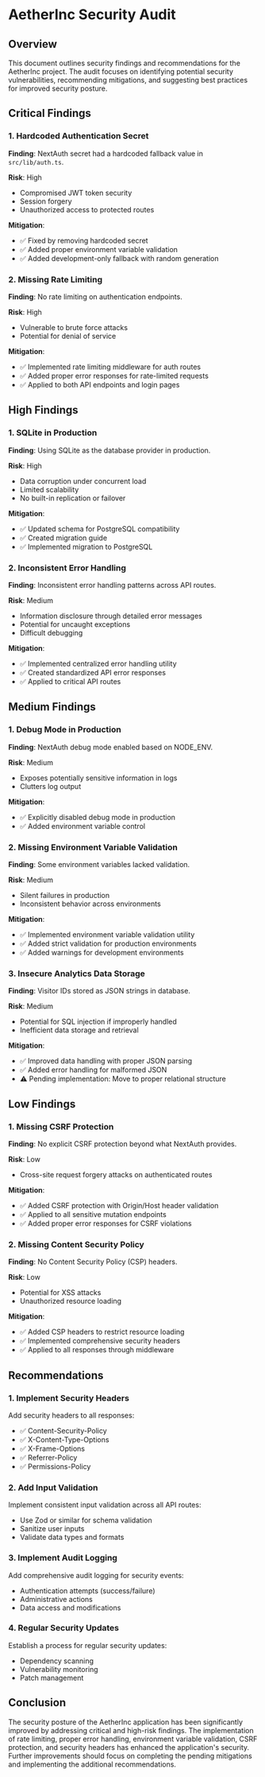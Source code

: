 # AetherInc Security Audit

## Overview
This document outlines security findings and recommendations for the AetherInc project. The audit focuses on identifying potential security vulnerabilities, recommending mitigations, and suggesting best practices for improved security posture.

## Critical Findings

### 1. Hardcoded Authentication Secret
**Finding**: NextAuth secret had a hardcoded fallback value in `src/lib/auth.ts`.

**Risk**: High
- Compromised JWT token security
- Session forgery
- Unauthorized access to protected routes

**Mitigation**: 
- ✅ Fixed by removing hardcoded secret
- ✅ Added proper environment variable validation
- ✅ Added development-only fallback with random generation

### 2. Missing Rate Limiting
**Finding**: No rate limiting on authentication endpoints.

**Risk**: High
- Vulnerable to brute force attacks
- Potential for denial of service

**Mitigation**:
- ✅ Implemented rate limiting middleware for auth routes
- ✅ Added proper error responses for rate-limited requests
- ✅ Applied to both API endpoints and login pages

## High Findings

### 1. SQLite in Production
**Finding**: Using SQLite as the database provider in production.

**Risk**: High
- Data corruption under concurrent load
- Limited scalability
- No built-in replication or failover

**Mitigation**:
- ✅ Updated schema for PostgreSQL compatibility
- ✅ Created migration guide
- ✅ Implemented migration to PostgreSQL

### 2. Inconsistent Error Handling
**Finding**: Inconsistent error handling patterns across API routes.

**Risk**: Medium
- Information disclosure through detailed error messages
- Potential for uncaught exceptions
- Difficult debugging

**Mitigation**:
- ✅ Implemented centralized error handling utility
- ✅ Created standardized API error responses
- ✅ Applied to critical API routes

## Medium Findings

### 1. Debug Mode in Production
**Finding**: NextAuth debug mode enabled based on NODE_ENV.

**Risk**: Medium
- Exposes potentially sensitive information in logs
- Clutters log output

**Mitigation**:
- ✅ Explicitly disabled debug mode in production
- ✅ Added environment variable control

### 2. Missing Environment Variable Validation
**Finding**: Some environment variables lacked validation.

**Risk**: Medium
- Silent failures in production
- Inconsistent behavior across environments

**Mitigation**:
- ✅ Implemented environment variable validation utility
- ✅ Added strict validation for production environments
- ✅ Added warnings for development environments

### 3. Insecure Analytics Data Storage
**Finding**: Visitor IDs stored as JSON strings in database.

**Risk**: Medium
- Potential for SQL injection if improperly handled
- Inefficient data storage and retrieval

**Mitigation**:
- ✅ Improved data handling with proper JSON parsing
- ✅ Added error handling for malformed JSON
- ⚠️ Pending implementation: Move to proper relational structure

## Low Findings

### 1. Missing CSRF Protection
**Finding**: No explicit CSRF protection beyond what NextAuth provides.

**Risk**: Low
- Cross-site request forgery attacks on authenticated routes

**Mitigation**:
- ✅ Added CSRF protection with Origin/Host header validation
- ✅ Applied to all sensitive mutation endpoints
- ✅ Added proper error responses for CSRF violations

### 2. Missing Content Security Policy
**Finding**: No Content Security Policy (CSP) headers.

**Risk**: Low
- Potential for XSS attacks
- Unauthorized resource loading

**Mitigation**:
- ✅ Added CSP headers to restrict resource loading
- ✅ Implemented comprehensive security headers
- ✅ Applied to all responses through middleware

## Recommendations

### 1. Implement Security Headers
Add security headers to all responses:
- ✅ Content-Security-Policy
- ✅ X-Content-Type-Options
- ✅ X-Frame-Options
- ✅ Referrer-Policy
- ✅ Permissions-Policy

### 2. Add Input Validation
Implement consistent input validation across all API routes:
- Use Zod or similar for schema validation
- Sanitize user inputs
- Validate data types and formats

### 3. Implement Audit Logging
Add comprehensive audit logging for security events:
- Authentication attempts (success/failure)
- Administrative actions
- Data access and modifications

### 4. Regular Security Updates
Establish a process for regular security updates:
- Dependency scanning
- Vulnerability monitoring
- Patch management

## Conclusion
The security posture of the AetherInc application has been significantly improved by addressing critical and high-risk findings. The implementation of rate limiting, proper error handling, environment variable validation, CSRF protection, and security headers has enhanced the application's security. Further improvements should focus on completing the pending mitigations and implementing the additional recommendations. 